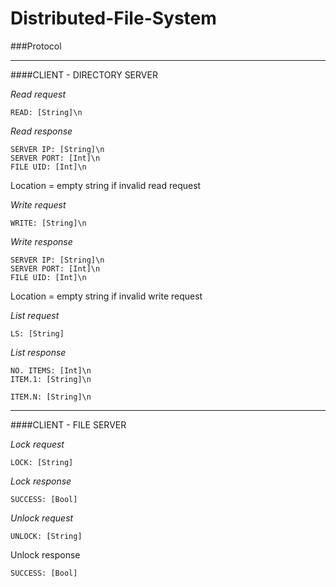 # Distributed-File-System


###Protocol
___

####CLIENT - DIRECTORY SERVER

*Read request*
```
READ: [String]\n
```

*Read response*
```
SERVER IP: [String]\n
SERVER PORT: [Int]\n
FILE UID: [Int]\n
```
Location = empty string if invalid read request


*Write request*
```
WRITE: [String]\n
```

*Write response*
```
SERVER IP: [String]\n
SERVER PORT: [Int]\n
FILE UID: [Int]\n
```
Location = empty string if invalid write request


*List request*
```
LS: [String]
```

*List response*
```
NO. ITEMS: [Int]\n
ITEM.1: [String]\n

ITEM.N: [String]\n
```
___
####CLIENT - FILE SERVER


*Lock request*
```
LOCK: [String]
```

*Lock response*
```
SUCCESS: [Bool]
```

*Unlock request*
```
UNLOCK: [String]
```

Unlock response
```
SUCCESS: [Bool]
```